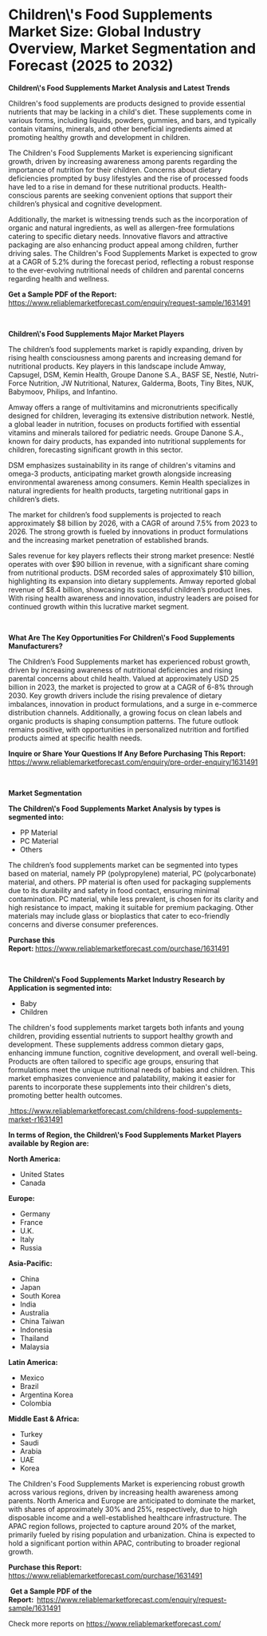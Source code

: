 <p><h1>Children\'s Food Supplements Market Size: Global Industry Overview, Market Segmentation and Forecast (2025 to 2032)</h1></p><p><strong>Children\'s Food Supplements Market Analysis and Latest Trends</strong></p>
<p><p>Children's food supplements are products designed to provide essential nutrients that may be lacking in a child's diet. These supplements come in various forms, including liquids, powders, gummies, and bars, and typically contain vitamins, minerals, and other beneficial ingredients aimed at promoting healthy growth and development in children.</p><p>The Children's Food Supplements Market is experiencing significant growth, driven by increasing awareness among parents regarding the importance of nutrition for their children. Concerns about dietary deficiencies prompted by busy lifestyles and the rise of processed foods have led to a rise in demand for these nutritional products. Health-conscious parents are seeking convenient options that support their children’s physical and cognitive development.</p><p>Additionally, the market is witnessing trends such as the incorporation of organic and natural ingredients, as well as allergen-free formulations catering to specific dietary needs. Innovative flavors and attractive packaging are also enhancing product appeal among children, further driving sales. The Children's Food Supplements Market is expected to grow at a CAGR of 5.2% during the forecast period, reflecting a robust response to the ever-evolving nutritional needs of children and parental concerns regarding health and wellness.</p></p>
<p><strong>Get a Sample PDF of the Report:&nbsp;</strong> <a href="https://www.reliablemarketforecast.com/enquiry/request-sample/1631491?utm_campaign=2753&utm_medium=2&utm_source=Github&utm_content=ia&utm_term=29032025&utm_id=childrens-food-supplements">https://www.reliablemarketforecast.com/enquiry/request-sample/1631491</a></p>
<p>&nbsp;</p>
<p><strong>Children\'s Food Supplements Major Market Players</strong></p>
<p><p>The children’s food supplements market is rapidly expanding, driven by rising health consciousness among parents and increasing demand for nutritional products. Key players in this landscape include Amway, Capsugel, DSM, Kemin Health, Groupe Danone S.A., BASF SE, Nestlé, Nutri-Force Nutrition, JW Nutritional, Naturex, Galderma, Boots, Tiny Bites, NUK, Babymoov, Philips, and Infantino. </p><p>Amway offers a range of multivitamins and micronutrients specifically designed for children, leveraging its extensive distribution network. Nestlé, a global leader in nutrition, focuses on products fortified with essential vitamins and minerals tailored for pediatric needs. Groupe Danone S.A., known for dairy products, has expanded into nutritional supplements for children, forecasting significant growth in this sector.</p><p>DSM emphasizes sustainability in its range of children's vitamins and omega-3 products, anticipating market growth alongside increasing environmental awareness among consumers. Kemin Health specializes in natural ingredients for health products, targeting nutritional gaps in children’s diets.</p><p>The market for children’s food supplements is projected to reach approximately $8 billion by 2026, with a CAGR of around 7.5% from 2023 to 2026. The strong growth is fueled by innovations in product formulations and the increasing market penetration of established brands.</p><p>Sales revenue for key players reflects their strong market presence: Nestlé operates with over $90 billion in revenue, with a significant share coming from nutritional products. DSM recorded sales of approximately $10 billion, highlighting its expansion into dietary supplements. Amway reported global revenue of $8.4 billion, showcasing its successful children’s product lines. With rising health awareness and innovation, industry leaders are poised for continued growth within this lucrative market segment.</p></p>
<p>&nbsp;</p>
<p><strong>What Are The Key Opportunities For Children\'s Food Supplements Manufacturers?</strong></p>
<p><p>The Children’s Food Supplements market has experienced robust growth, driven by increasing awareness of nutritional deficiencies and rising parental concerns about child health. Valued at approximately USD 25 billion in 2023, the market is projected to grow at a CAGR of 6-8% through 2030. Key growth drivers include the rising prevalence of dietary imbalances, innovation in product formulations, and a surge in e-commerce distribution channels. Additionally, a growing focus on clean labels and organic products is shaping consumption patterns. The future outlook remains positive, with opportunities in personalized nutrition and fortified products aimed at specific health needs.</p></p>
<p><strong>Inquire or Share Your Questions If Any Before Purchasing This Report:</strong> <a href="https://www.reliablemarketforecast.com/enquiry/pre-order-enquiry/1631491?utm_campaign=2753&utm_medium=2&utm_source=Github&utm_content=ia&utm_term=29032025&utm_id=childrens-food-supplements">https://www.reliablemarketforecast.com/enquiry/pre-order-enquiry/1631491</a></p>
<p>&nbsp;</p>
<p><strong>Market Segmentation</strong></p>
<p><strong>The Children\'s Food Supplements Market Analysis by types is segmented into:</strong></p>
<p><ul><li>PP Material</li><li>PC Material</li><li>Others</li></ul></p>
<p><p>The children’s food supplements market can be segmented into types based on material, namely PP (polypropylene) material, PC (polycarbonate) material, and others. PP material is often used for packaging supplements due to its durability and safety in food contact, ensuring minimal contamination. PC material, while less prevalent, is chosen for its clarity and high resistance to impact, making it suitable for premium packaging. Other materials may include glass or bioplastics that cater to eco-friendly concerns and diverse consumer preferences.</p></p>
<p><strong>Purchase this Report:&nbsp;</strong><a href="https://www.reliablemarketforecast.com/purchase/1631491?utm_campaign=2753&utm_medium=2&utm_source=Github&utm_content=ia&utm_term=29032025&utm_id=childrens-food-supplements">https://www.reliablemarketforecast.com/purchase/1631491</a></p>
<p>&nbsp;</p>
<p><strong>The Children\'s Food Supplements Market Industry Research by Application is segmented into:</strong></p>
<p><ul><li>Baby</li><li>Children</li></ul></p>
<p><p>The children's food supplements market targets both infants and young children, providing essential nutrients to support healthy growth and development. These supplements address common dietary gaps, enhancing immune function, cognitive development, and overall well-being. Products are often tailored to specific age groups, ensuring that formulations meet the unique nutritional needs of babies and children. This market emphasizes convenience and palatability, making it easier for parents to incorporate these supplements into their children's diets, promoting better health outcomes.</p></p>
<p><a href="https://www.reliablemarketforecast.com/childrens-food-supplements-market-r1631491?utm_campaign=2753&utm_medium=2&utm_source=Github&utm_content=ia&utm_term=29032025&utm_id=childrens-food-supplements">&nbsp;https://www.reliablemarketforecast.com/childrens-food-supplements-market-r1631491</a></p>
<p><strong>In terms of Region, the Children\'s Food Supplements Market Players available by Region are:</strong></p>
<p>
    <p> <strong> North America: </strong>
        <ul>
            <li>United States</li>
            <li>Canada</li>
        </ul>
        </p> 
    <p> <strong> Europe: </strong>
        <ul>
            <li>Germany</li>
            <li>France</li>
            <li>U.K.</li>
            <li>Italy</li>
            <li>Russia</li>
        </ul>
        </p> 
    <p> <strong> Asia-Pacific: </strong>
        <ul>
            <li>China</li>
            <li>Japan</li>
            <li>South Korea</li>
            <li>India</li>
            <li>Australia</li>
            <li>China Taiwan</li>
            <li>Indonesia</li>
            <li>Thailand</li>
            <li>Malaysia</li>
        </ul>
        </p> 
    <p> <strong> Latin America: </strong>
        <ul>
            <li>Mexico</li>
            <li>Brazil</li>
            <li>Argentina Korea</li>
            <li>Colombia</li>
        </ul>
        </p> 
    <p> <strong> Middle East & Africa: </strong>
        <ul>
            <li>Turkey</li>
            <li>Saudi</li>
            <li>Arabia</li>
            <li>UAE</li>
            <li>Korea</li>
        </ul>
    </p>
    </p>
<p><p>The Children's Food Supplements Market is experiencing robust growth across various regions, driven by increasing health awareness among parents. North America and Europe are anticipated to dominate the market, with shares of approximately 30% and 25%, respectively, due to high disposable income and a well-established healthcare infrastructure. The APAC region follows, projected to capture around 20% of the market, primarily fueled by rising population and urbanization. China is expected to hold a significant portion within APAC, contributing to broader regional growth.</p></p>
<p><strong>Purchase this Report: </strong><a href="https://www.reliablemarketforecast.com/purchase/1631491?utm_campaign=2753&utm_medium=2&utm_source=Github&utm_content=ia&utm_term=29032025&utm_id=childrens-food-supplements">https://www.reliablemarketforecast.com/purchase/1631491</a></p>
<p>&nbsp;<strong>Get a Sample PDF of the Report:&nbsp;&nbsp;</strong><a href="https://www.reliablemarketforecast.com/enquiry/request-sample/1631491?utm_campaign=2753&utm_medium=2&utm_source=Github&utm_content=ia&utm_term=29032025&utm_id=childrens-food-supplements">https://www.reliablemarketforecast.com/enquiry/request-sample/1631491</a></p>
<p><strong></strong></p>
<p>Check more reports on <a href="https://www.reliablemarketforecast.com/?utm_campaign=2753&utm_medium=2&utm_source=Github&utm_content=ia&utm_term=29032025&utm_id=childrens-food-supplements">https://www.reliablemarketforecast.com/</a></p>